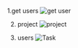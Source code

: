 1.get users 
![get user](https://github.com/user-attachments/assets/453a9e75-51d1-4080-8442-dcf85688f823)


2. project
 ![project](https://github.com/user-attachments/assets/826fd567-5cdc-4413-8736-2db28bd66e9e)

3. users
   ![Task](https://github.com/user-attachments/assets/47b95613-e980-417f-81aa-f6400b760837)


